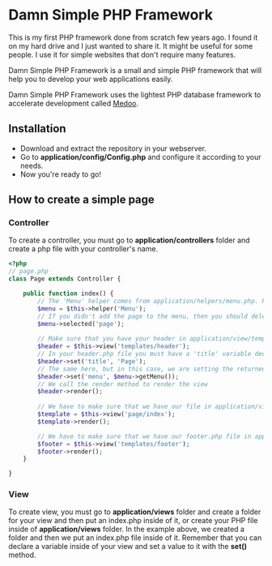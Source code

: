 # Damn Simple PHP Framework
This is my first PHP framework done from scratch few years ago. I found it on my hard drive and I just wanted to share it. It might be useful for some people. I use it for simple websites that don't require many features.

Damn Simple PHP Framework is a small and simple PHP framework that will help you to develop your web applications easily.

Damn Simple PHP Framework uses the lightest PHP database framework to accelerate development called [Medoo](http://medoo.in/).

## Installation
* Download and extract the repository in your webserver.
* Go to **application/config/Config.php** and configure it according to your needs.
* Now you're ready to go!

## How to create a simple page
### Controller
To create a controller, you must go to **application/controllers** folder and create a php file with your controller's name.
```php
<?php
// page.php
class Page extends Controller {

    public function index() {
        // The 'Menu' helper comes from application/helpers/menu.php. Remember that if you want to include that page in the navigation menu, you must go and add the page to application/helpers/menu.php
        $menu = $this->helper('Menu');
        // If you didn't add the page to the menu, then you should delete the next line, or leave it if you need it, but you mustn't use this method with a value that doesn't exist or it will return an error
        $menu->selected('page');
        
        // Make sure that you have your header in application/view/templates/header.php
        $header = $this->view('templates/header');
        // In your header.php file you must have a 'title' variable declared, and with the next line you will set a value to it
        $header->set('title', 'Page');
        // The same here, but in this case, we are setting the returned value from the 'Menu' helper which is an array
        $header->set('menu', $menu->getMenu());
        // We call the render method to render the view
        $header->render();
        
        // We have to make sure that we have our file in application/views/page/index.php
        $template = $this->view('page/index');
        $template->render();

        // We have to make sure that we have our footer.php file in application/views/template/footer.php
        $footer = $this->view('templates/footer');
        $footer->render();
    }

}

```
### View
To create view, you must go to **application/views** folder and create a folder for your view and then put an index.php inside of it, or create your PHP file inside of **application/views** folder. In the example above, we created a folder and then we put an index.php file inside of it.
Remember that you can declare a variable inside of your view and set a value to it with the **set()** method.
